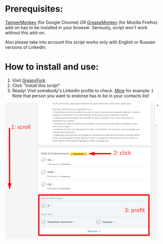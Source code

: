 # Prerequisites:
[TamperMonkey](https://chrome.google.com/webstore/detail/tampermonkey/dhdgffkkebhmkfjojejmpbldmpobfkfo?hl=en) (for Google Chrome) *OR* [GreaseMonkey](https://addons.mozilla.org/en-US/firefox/addon/greasemonkey/) (for Mozilla Firefox) add-on has to be installed in your browser. Seriously, script won't work without this add-on.

Also please take into account this script works only with English or Russian versions of LinkedIn.

# How to install and use:
1. Visit [GreasyFork](https://greasyfork.org/en/scripts/370784-endorse-all-skills)
2. Click "Install this script"
3. Ready! Visit somebody's LinkedIn profile to check. [Mine](https://www.linkedin.com/in/max-donchenko-792a60b8/) for example :)
<br/>Note that person you want to endorse has to be in your contacts list!

![How to](https://raw.githubusercontent.com/goodwin64/Endorse-all-skills-LinkedIn/master/howto.png)
